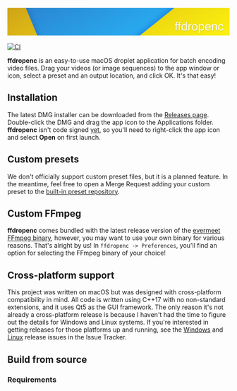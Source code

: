 ![ffdropenc](graphics/png/banner.png)

[![CI](https://github.com/csparker247/ffdropenc/workflows/Build/badge.svg?branch=develop)](https://github.com/csparker247/ffdropenc/actions)

**ffdropenc** is an easy-to-use macOS droplet application for batch encoding video files. Drag your videos (or image 
sequences) to the app window or icon, select a preset and an output location, and click OK. It's that easy!

## Installation
The latest DMG installer can be downloaded from the [Releases page](https://github.com/csparker247/ffdropenc/releases).
Double-click the DMG and drag the app icon to the Applications folder. **ffdropenc** isn't code signed 
[yet](https://github.com/csparker247/ffdropenc/issues/28), so you'll need to right-click the app icon and select
**Open** on first launch.

## Custom presets
We don't officially support custom preset files, but it is a planned feature. In the meantime, feel free to open a Merge
Request adding your custom preset to the [built-in preset repository](apps/presets).

## Custom FFmpeg
**ffdropenc** comes bundled with the latest release version of the 
[evermeet FFmpeg binary](https://evermeet.cx/ffmpeg/), however, you may want to use your own binary for various reasons.
That's alright by us! In `ffdropenc -> Preferences`, you'll find an option for selecting the FFmpeg binary of your 
choice!

## Cross-platform support
This project was written on macOS but was designed with cross-platform compatibility in mind. All code is written using 
C++17 with no non-standard extensions, and it uses Qt5 as the GUI framework. The only reason it's not already a 
cross-platform release is because I haven't had the time to figure out the details for Windows and Linux systems. If 
you're interested in getting releases for those platforms up and running, see the 
[Windows](https://github.com/csparker247/ffdropenc/issues/29) and 
[Linux](https://github.com/csparker247/ffdropenc/issues/30) release issues in the Issue Tracker.

## Build from source
### Requirements